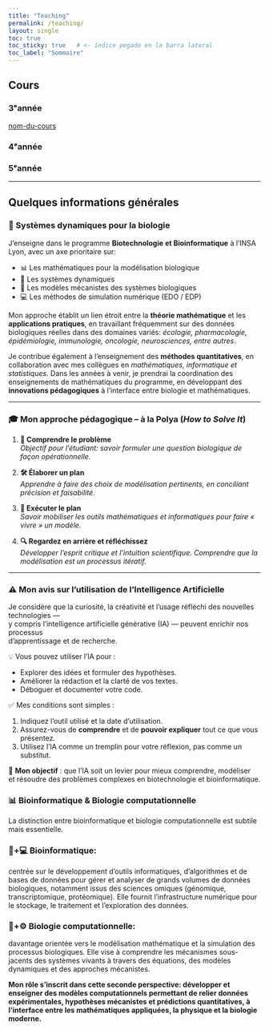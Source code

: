 ```yaml
---
title: "Teaching"
permalink: /teaching/
layout: single
toc: true
toc_sticky: true   # <- índice pegado en la barra lateral
toc_label: "Sommaire"
---
```

## Cours
### 3ᵉannée
[nom-du-cours](/teaching/yearX/2025-2026/nom-du-cours/)
### 4ᵉannée
### 5ᵉannée

----

## Quelques informations générales
### 🦋 Systèmes dynamiques pour la biologie 
  
J’enseigne dans le programme **Biotechnologie et Bioinformatique** à l’INSA Lyon, avec un axe prioritaire sur:
-	📊 Les mathématiques pour la modélisation biologique
-	🔄 Les systèmes dynamiques
-	🧬 Les modèles mécanistes des systèmes biologiques
-	💻 Les méthodes de simulation numérique (EDO / EDP)

Mon approche établit un lien étroit entre la **théorie mathématique** et les **applications pratiques**, en travaillant fréquemment sur des données biologiques réelles dans des domaines variés: *écologie, pharmacologie, épidémiologie, immunologie, oncologie, neurosciences, entre autres*.

Je contribue également à l’enseignement des **méthodes quantitatives**, en collaboration avec mes collègues en *mathématiques, informatique et statistiques*.
Dans les années à venir, je prendrai la coordination des enseignements de mathématiques du programme, en développant des **innovations pédagogiques** à l’interface entre biologie et mathématiques.

---

### 🎓 Mon approche pédagogique – à la Polya (*How to Solve It*)

1. **📌 Comprendre le problème**  
   *Objectif pour l’étudiant: savoir formuler une question biologique de façon opérationnelle.*

2. **🛠 Élaborer un plan**  
   *Apprendre à faire des choix de modélisation pertinents, en conciliant précision et faisabilité.*

3. **🚀 Exécuter le plan**  
   *Savoir mobiliser les outils mathématiques et informatiques pour faire « vivre » un modèle.*

4. **🔍 Regardez en arrière et réfléchissez**  
   *Développer l’esprit critique et l’intuition scientifique. Comprendre que la modélisation est un processus itératif.*

---

### ⚠️ Mon avis sur l’utilisation de l’Intelligence Artificielle

 Je considère que la curiosité, la créativité et l’usage réfléchi des nouvelles technologies —  
 y compris l’intelligence artificielle générative (IA) — peuvent enrichir nos processus  
 d’apprentissage et de recherche.

 💡 Vous pouvez utiliser l’IA pour :
 - Explorer des idées et formuler des hypothèses.
 - Améliorer la rédaction et la clarté de vos textes.
 - Déboguer et documenter votre code.

 ✅ Mes conditions sont simples :
 1. Indiquez l’outil utilisé et la date d’utilisation.
 2. Assurez-vous de **comprendre** et de **pouvoir expliquer** tout ce que vous présentez.
 3. Utilisez l’IA comme un tremplin pour votre réflexion, pas comme un substitut.

 🚀 **Mon objectif** : que l’IA soit un levier pour mieux comprendre, modéliser  
 et résoudre des problèmes complexes en biotechnologie et bioinformatique.

### 📊 Bioinformatique & Biologie computationnelle

La distinction entre bioinformatique et biologie computationnelle est subtile mais essentielle.
### 🧬+💻 Bioinformatique: 
centrée sur le développement d’outils informatiques, d’algorithmes et de bases de données pour gérer et analyser de grands volumes de données biologiques, notamment issus des sciences omiques (génomique, transcriptomique, protéomique). Elle fournit l’infrastructure numérique pour le stockage, le traitement et l’exploration des données.
### 🔬+⚙️ Biologie computationnelle: 
davantage orientée vers le modélisation mathématique et la simulation des processus biologiques. Elle vise à comprendre les mécanismes sous-jacents des systèmes vivants à travers des équations, des modèles dynamiques et des approches mécanistes.

**Mon rôle s’inscrit dans cette seconde perspective: développer et enseigner des modèles computationnels permettant de relier données expérimentales, hypothèses mécanistes et prédictions quantitatives, à l’interface entre les mathématiques appliquées, la physique et la biologie moderne.**
